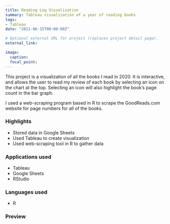 ```yaml
---
title: Reading Log Visualization
summary: Tableau visualization of a year of reading books
tags:
- Tableau
date: "2021-06-15T00:00:00Z"

# Optional external URL for project (replaces project detail page).
external_link:

image:
  caption:
  focal_point:
---
```

This project is a visualization of all the books I read in 2020. It is interactive, and allows the user to read my review of each book by selecting an icon on the chart at the top. Selecting an icon will also highlight the book’s page count in the bar graph.

I used a web-scraping program based in R to scrape the GoodReads.com website for page numbers for all of the books.

### Highlights
- Stored data in Google Sheets
- Used Tableau to create visualization
- Used web-scraping tool in R to gather data

### Applications used
- Tableau
- Google Sheets
- RStudio

### Languages used
- R

### Preview
